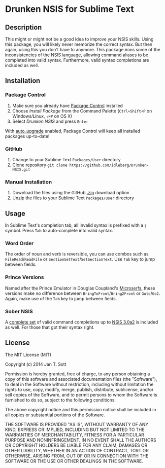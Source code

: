 # Drunken NSIS for Sublime Text

## Description

This might or might not be a good idea to improve your NSIS skills. Using this package, you will likely never memorize the correct syntax. But then again, using this you don't have to anymore. This package irons some of the inconsistencies of the NSIS language, allowing command aliases to be completed into valid syntax. Furthermore, valid syntax completions are included as well.

## Installation

### Package Control

1. Make sure you already have [Package Control](https://sublime.wbond.net/installation) installed
2. Choose *Install Package* from the Command Palette (`Ctrl+Shift+P` on Windows/Linux, `⇧⌘P` on OS X)
3. Select *Drunken NSIS* and press `Enter`

With [auto_upgrade](http://wbond.net/sublime_packages/package_control/settings/) enabled, Package Control will keep all installed packages up-to-date!

### GitHub ###

1. Change to your Sublime Text `Packages/User` directory
2. Clone repository `git clone https://github.com/idleberg/Drunken-NSIS.git`

### Manual Installation ###

1. Download the files using the GitHub [.zip](https://github.com/idleberg/Drunken-NSIS/archive/master.zip) download option
2. Unzip the files to your Sublime Text `Packages/User` directory

## Usage

In Sublime Text's completion tab, all invalid syntax is prefixed with a `§` symbol. Press `Tab` to auto-complete into valid syntax.

### Word Order

The order of noun and verb is reversible, you can use combos such as `FileRead`/`ReadFile` or `SectionSetText`/`SetSectionText`. Use `Tab` key to jump between fields.

### Prince Versions

Named after the Prince Emulator in Douglas Coupland's [Microserfs](http://www.wired.com/wired/archive/2.01/microserfs.html), these versions make no difference between `BringToFront`/`Bring2Front` or `Goto`/`Go2`. Again, make use of the `Tab` key to jump between fields.

### Sober NSIS

A [complete set](http://github.com/idleberg/NSIS-Sublime-Text) of valid command completions up to [NSIS 3.0a2](http://sourceforge.net/projects/nsis/files/NSIS%203%20Pre-release/3.0a2/RELEASE.html/view) is included as well. For those that got their syntax right.

## License

The MIT License (MIT)

Copyright (c) 2014 Jan T. Sott

Permission is hereby granted, free of charge, to any person obtaining a copy
of this software and associated documentation files (the "Software"), to deal
in the Software without restriction, including without limitation the rights
to use, copy, modify, merge, publish, distribute, sublicense, and/or sell
copies of the Software, and to permit persons to whom the Software is
furnished to do so, subject to the following conditions:

The above copyright notice and this permission notice shall be included in
all copies or substantial portions of the Software.

THE SOFTWARE IS PROVIDED "AS IS", WITHOUT WARRANTY OF ANY KIND, EXPRESS OR
IMPLIED, INCLUDING BUT NOT LIMITED TO THE WARRANTIES OF MERCHANTABILITY,
FITNESS FOR A PARTICULAR PURPOSE AND NONINFRINGEMENT. IN NO EVENT SHALL THE
AUTHORS OR COPYRIGHT HOLDERS BE LIABLE FOR ANY CLAIM, DAMAGES OR OTHER
LIABILITY, WHETHER IN AN ACTION OF CONTRACT, TORT OR OTHERWISE, ARISING FROM,
OUT OF OR IN CONNECTION WITH THE SOFTWARE OR THE USE OR OTHER DEALINGS IN
THE SOFTWARE.